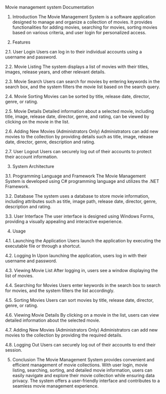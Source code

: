 Movie management system Documentation

1. Introduction
The Movie Management System is a software application designed to manage and organize a collection of movies. It provides functionalities for adding movies, searching for movies, sorting movies based on various criteria, and user login for personalized access.

2. Features

2.1. User Login
Users can log in to their individual accounts using a username and password.

2.2. Movie Listing
The system displays a list of movies with their titles, images, release years, and other relevant details.

2.3. Movie Search
Users can search for movies by entering keywords in the search box, and the system filters the movie list based on the search query.

2.4. Movie Sorting
Movies can be sorted by title, release date, director, genre, or rating.

2.5. Movie Details
Detailed information about a selected movie, including title, image, release date, director, genre, and rating, can be viewed by clicking on the movie in the list.

2.6. Adding New Movies (Administrators Only)
Administrators can add new movies to the collection by providing details such as title, image, release date, director, genre, description and rating.

2.7. User Logout
Users can securely log out of their accounts to protect their account information.

3. System Architecture

3.1. Programming Language and Framework
The Movie Management System is developed using C# programming language and utilizes the .NET Framework.

3.2. Database
The system uses a database to store movie information, including attributes such as title, image path, release date, director, genre, description and rating.

3.3. User Interface
The user interface is designed using Windows Forms, providing a visually appealing and interactive experience.

4. Usage

4.1. Launching the Application
Users launch the application by executing the executable file or through a shortcut.

4.2. Logging In
Upon launching the application, users log in with their username and password.

4.3. Viewing Movie List
After logging in, users see a window displaying the list of movies.

4.4. Searching for Movies
Users enter keywords in the search box to search for movies, and the system filters the list accordingly.

4.5. Sorting Movies
Users can sort movies by title, release date, director, genre, or rating.

4.6. Viewing Movie Details
By clicking on a movie in the list, users can view detailed information about the selected movie.

4.7. Adding New Movies (Administrators Only)
Administrators can add new movies to the collection by providing the required details.

4.8. Logging Out
Users can securely log out of their accounts to end their session.

5. Conclusion
The Movie Management System provides convenient and efficient management of movie collections. With user login, movie listing, searching, sorting, and detailed movie information, users can easily navigate and explore their movie collection while ensuring data privacy. The system offers a user-friendly interface and contributes to a seamless movie management experience.
